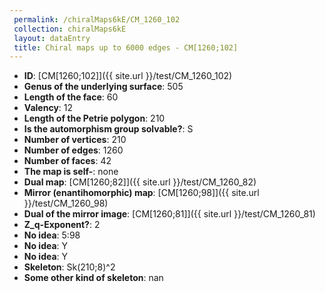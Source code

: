 ```yaml
--- 
 permalink: /chiralMaps6kE/CM_1260_102 
 collection: chiralMaps6kE
 layout: dataEntry
 title: Chiral maps up to 6000 edges - CM[1260;102]
---
```


- **ID**: [CM[1260;102]]({{ site.url }}/test/CM_1260_102)
- **Genus of the underlying surface**: 505
- **Length of the face**: 60
- **Valency**: 12
- **Length of the Petrie polygon**: 210
- **Is the automorphism group solvable?**: S
- **Number of vertices**: 210
- **Number of edges**: 1260
- **Number of faces**: 42
- **The map is self-**: none
- **Dual map**: [CM[1260;82]]({{ site.url }}/test/CM_1260_82)
- **Mirror (enantihomorphic) map**: [CM[1260;98]]({{ site.url }}/test/CM_1260_98)
- **Dual of the mirror image**: [CM[1260;81]]({{ site.url }}/test/CM_1260_81)
- **Z_q-Exponent?**: 2
- **No idea**:  5:98
- **No idea**: Y
- **No idea**: Y
- **Skeleton**: Sk(210;8)^2
- **Some other kind of skeleton**: nan
